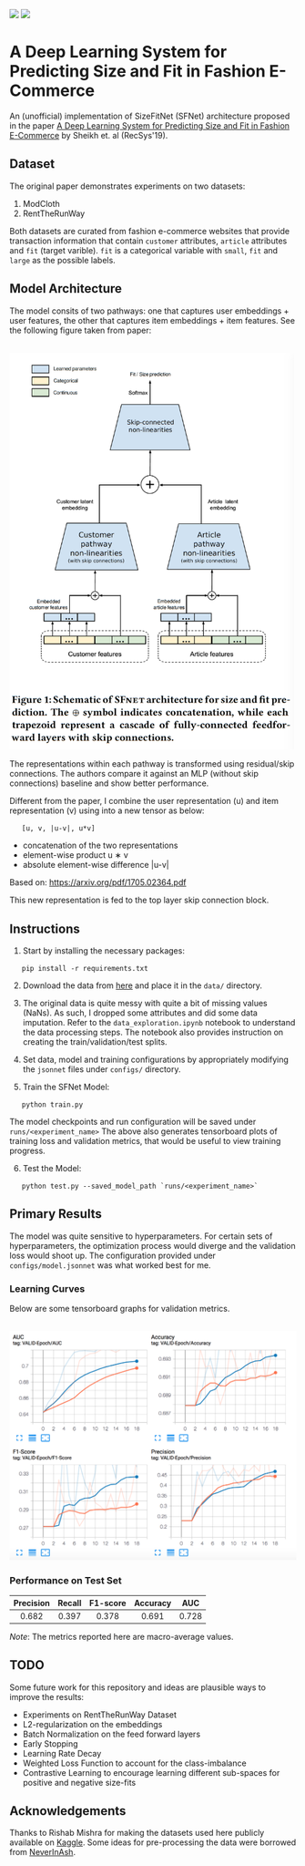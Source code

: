 ![](https://img.shields.io/badge/python-3.6-brightgreen.svg) ![](https://img.shields.io/badge/pytorch-1.2.0-orange.svg)

# A Deep Learning System for Predicting Size and Fit in Fashion E-Commerce

An (unofficial) implementation of SizeFitNet (SFNet) architecture proposed in the paper [A Deep Learning System for Predicting Size and Fit in Fashion E-Commerce](https://arxiv.org/pdf/1907.09844.pdf) by Sheikh et. al (RecSys'19).

## Dataset
The original paper demonstrates experiments on two datasets:

1. ModCloth
2. RentTheRunWay

Both datasets are curated from fashion e-commerce websites that provide transaction information that contain `customer` attributes, `article` attributes and `fit` (target varible). `fit` is a categorical variable with `small`, `fit` and `large` as the possible labels.

## Model Architecture

The model consits of two pathways: one that captures user embeddings + user features, the other that captures item embeddings + item features. See the following figure taken from paper:

<br>
<img src="images/sfnet.png" width="500"/>
<br>

The representations within each pathway is transformed using residual/skip connections. The authors compare it against an MLP (without skip connections) baseline and show better performance. 

Different from the paper, I combine the user representation (u) and item representation (v) using into a new tensor as below:
```
   [u, v, |u-v|, u*v]
```
- concatenation of the two representations
- element-wise product u ∗ v
- absolute element-wise difference |u-v|

Based on: https://arxiv.org/pdf/1705.02364.pdf

This new representation is fed to the top layer skip connection block.

## Instructions

1. Start by installing the necessary packages:
```
   pip install -r requirements.txt
```

2. Download the data from [here](https://www.kaggle.com/rmisra/clothing-fit-dataset-for-size-recommendation) and place it in the `data/` directory.

3. The original data is quite messy with quite a bit of missing values (NaNs). As such, I dropped some attributes and did some data imputation. Refer to the `data_exploration.ipynb` notebook to understand the data processing steps. The notebook also provides instruction on creating the train/validation/test splits. 

4. Set data, model and training configurations by appropriately modifying the `jsonnet` files under `configs/` directory.

5. Train the SFNet Model:
```
   python train.py
```
The model checkpoints and run configuration will be saved under `runs/<experiment_name>`
The above also generates tensorboard plots of training loss and validation metrics, that would be useful to view training progress.

6. Test the Model:
```
   python test.py --saved_model_path `runs/<experiment_name>`
```

## Primary Results
The model was quite sensitive to hyperparameters. For certain sets of hyperparameters, the optimization process would diverge and the validation loss would shoot up. The configuration provided under `configs/model.jsonnet` was what worked best for me. 

### Learning Curves
Below are some tensorboard graphs for validation metrics. 

<br>
<img src="images/tensorboard.png" width="600"/>
<br>

### Performance on Test Set

| Precision| Recall  | F1-score | Accuracy |  AUC  |
|:--------:|:-------:|:--------:|:--------:|:-----:|
| 0.682    | 0.397   |   0.378  | 0.691    | 0.728 | 

*Note*: The metrics reported here are macro-average values. 


## TODO
Some future work for this repository and ideas are plausible ways to improve the results:
* Experiments on RentTheRunWay Dataset
* L2-regularization on the embeddings
* Batch Normalization on the feed forward layers
* Early Stopping
* Learning Rate Decay
* Weighted Loss Function to account for the class-imbalance
* Contrastive Learning to encourage learning different sub-spaces for positive and negative size-fits

## Acknowledgements
Thanks to Rishab Mishra for making the datasets used here publicly available on [Kaggle](https://www.kaggle.com/rmisra/clothing-fit-dataset-for-size-recommendation). Some ideas for pre-processing the data were borrowed from [NeverInAsh](https://github.com/NeverInAsh/fit-recommendation).
